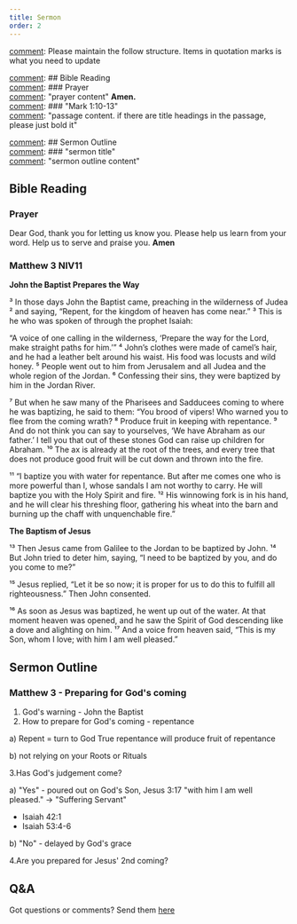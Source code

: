 ```yaml
---
title: Sermon 
order: 2
---
```


[comment]: Please maintain the follow structure. Items in quotation marks is what you need to update

[comment]: ## Bible Reading  
[comment]: ### Prayer  
[comment]: "prayer content"  **Amen.**  
[comment]:  ### "Mark 1:10-13"  
[comment]: "passage content. if there are title headings in the passage, please just bold it"  

[comment]: ## Sermon Outline  
[comment]: ### "sermon title"  
[comment]: "sermon outline content"  

[comment]: ------------------------------------------------------------------------------------
## Bible Reading
### Prayer
Dear God, thank you for letting us know you. Please help us learn from your word. Help us to serve and praise you. **Amen**

### Matthew 3 NIV11
**John the Baptist Prepares the Way**

³ In those days John the Baptist came, preaching in the wilderness of Judea ² and saying, “Repent, for the kingdom of heaven has come near.” ³ This is he who was spoken of through the prophet Isaiah:

“A voice of one calling in the wilderness,
‘Prepare the way for the Lord,
make straight paths for him.’” 
⁴ John’s clothes were made of camel’s hair, and he had a leather belt around his waist. His food was locusts and wild honey. ⁵ People went out to him from Jerusalem and all Judea and the whole region of the Jordan. ⁶ Confessing their sins, they were baptized by him in the Jordan River.

⁷ But when he saw many of the Pharisees and Sadducees coming to where he was baptizing, he said to them: “You brood of vipers! Who warned you to flee from the coming wrath? ⁸ Produce fruit in keeping with repentance. ⁹ And do not think you can say to yourselves, ‘We have Abraham as our father.’ I tell you that out of these stones God can raise up children for Abraham. ¹⁰ The ax is already at the root of the trees, and every tree that does not produce good fruit will be cut down and thrown into the fire.

¹¹ “I baptize you with water for repentance. But after me comes one who is more powerful than I, whose sandals I am not worthy to carry. He will baptize you with the Holy Spirit and fire. ¹² His winnowing fork is in his hand, and he will clear his threshing floor, gathering his wheat into the barn and burning up the chaff with unquenchable fire.”

**The Baptism of Jesus**

¹³ Then Jesus came from Galilee to the Jordan to be baptized by John. ¹⁴ But John tried to deter him, saying, “I need to be baptized by you, and do you come to me?”

¹⁵ Jesus replied, “Let it be so now; it is proper for us to do this to fulfill all righteousness.” Then John consented.

¹⁶ As soon as Jesus was baptized, he went up out of the water. At that moment heaven was opened, and he saw the Spirit of God descending like a dove and alighting on him. ¹⁷ And a voice from heaven said, “This is my Son, whom I love; with him I am well pleased.”

## Sermon Outline
### Matthew 3 - Preparing for God's coming
1. God's warning - John the Baptist
2. How to prepare for God's coming - repentance

a) Repent = turn to God
True repentance will produce fruit of repentance

b) not relying on your Roots or Rituals

3.Has God's judgement come?

a) "Yes" - poured out on God's Son, Jesus
3:17 "with him I am well pleased." -> "Suffering Servant"
* Isaiah 42:1
* Isaiah 53:4-6

b) "No" - delayed by God's grace

4.Are you prepared for Jesus' 2nd coming?


## Q&A
Got questions or comments? Send them [here](https://tinyurl.com/SGHACQuestionsAnswers)
